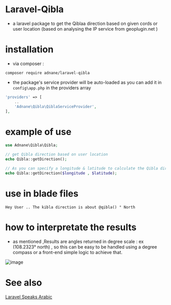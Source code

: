 # Laravel-Qibla 
- a laravel package to get the Qiblaa direction based on given cords or user location (based on analysing the IP service from geoplugin.net )

# installation 
- via composer : 
``` 
composer require adnane/laravel-qibla
```
- the package's service provider will be auto-loaded as you can add it in ```config\app.php``` in the providers array 
```php 
'providers' => [
    ..
    'Adnane\Qibla\QiblaServiceProvider',
],
```

# example of use 
```php 
use Adnane\Qibla\Qibla;

// get Qibla direction based on user location 
echo Qibla::getDirection();

// As you can specify a longitude & latitude to calculate the Qibla direction from 
echo Qibla::getDirection($longitude , $latitude); 
```
# use in blade files

``` 
Hey User .. The kibla direction is about @qibla() ° North 
```
# how to interpretate the results 
- as mentioned ,Results are angles returned in degree scale : ex (108.2323° north) , so this can be easy to be handled using a degree compass or a front-end simple logic to achieve that.  

![image](https://www.pngarea.com/pngs/3/5012644_compass-png-boxing-the-compass-with-degree-png.png)


# See also  
[Laravel Speaks Arabic](https://github.com/adnane-ka/laravel-speaks-arabic)